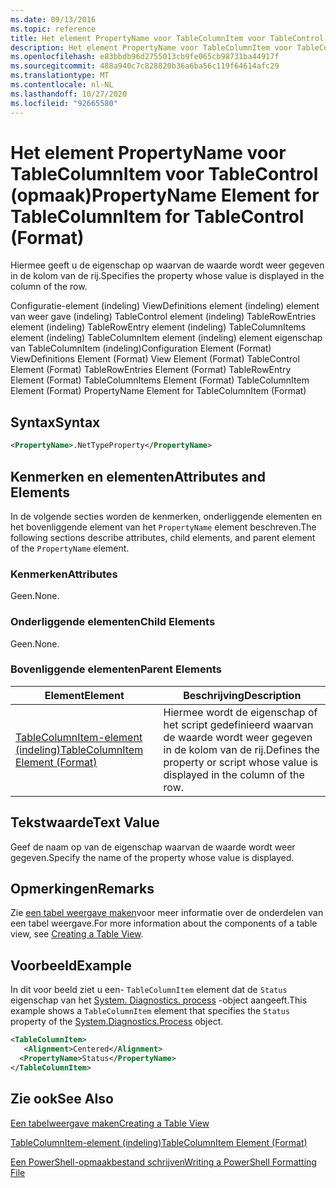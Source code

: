 ```yaml
---
ms.date: 09/13/2016
ms.topic: reference
title: Het element PropertyName voor TableColumnItem voor TableControl (opmaak)
description: Het element PropertyName voor TableColumnItem voor TableControl (opmaak)
ms.openlocfilehash: e83bbdb96d2755013cb9fe065cb98731ba44917f
ms.sourcegitcommit: 488a940c7c828820b36a6ba56c119f64614afc29
ms.translationtype: MT
ms.contentlocale: nl-NL
ms.lasthandoff: 10/27/2020
ms.locfileid: "92665580"
---
```

# <a name="propertyname-element-for-tablecolumnitem-for-tablecontrol-format"></a><span data-ttu-id="72c04-103">Het element PropertyName voor TableColumnItem voor TableControl (opmaak)</span><span class="sxs-lookup"><span data-stu-id="72c04-103">PropertyName Element for TableColumnItem for TableControl (Format)</span></span>

<span data-ttu-id="72c04-104">Hiermee geeft u de eigenschap op waarvan de waarde wordt weer gegeven in de kolom van de rij.</span><span class="sxs-lookup"><span data-stu-id="72c04-104">Specifies the property whose value is displayed in the column of the row.</span></span>

<span data-ttu-id="72c04-105">Configuratie-element (indeling) ViewDefinitions element (indeling) element van weer gave (indeling) TableControl element (indeling) TableRowEntries element (indeling) TableRowEntry element (indeling) TableColumnItems element (indeling) TableColumnItem element (indeling) element eigenschap van TableColumnItem (indeling)</span><span class="sxs-lookup"><span data-stu-id="72c04-105">Configuration Element (Format) ViewDefinitions Element (Format) View Element (Format) TableControl Element (Format) TableRowEntries Element (Format) TableRowEntry Element (Format) TableColumnItems Element (Format) TableColumnItem Element (Format) PropertyName Element for TableColumnItem (Format)</span></span>

## <a name="syntax"></a><span data-ttu-id="72c04-106">Syntax</span><span class="sxs-lookup"><span data-stu-id="72c04-106">Syntax</span></span>

```xml
<PropertyName>.NetTypeProperty</PropertyName>
```

## <a name="attributes-and-elements"></a><span data-ttu-id="72c04-107">Kenmerken en elementen</span><span class="sxs-lookup"><span data-stu-id="72c04-107">Attributes and Elements</span></span>

<span data-ttu-id="72c04-108">In de volgende secties worden de kenmerken, onderliggende elementen en het bovenliggende element van het `PropertyName` element beschreven.</span><span class="sxs-lookup"><span data-stu-id="72c04-108">The following sections describe attributes, child elements, and parent element of the `PropertyName` element.</span></span>

### <a name="attributes"></a><span data-ttu-id="72c04-109">Kenmerken</span><span class="sxs-lookup"><span data-stu-id="72c04-109">Attributes</span></span>

<span data-ttu-id="72c04-110">Geen.</span><span class="sxs-lookup"><span data-stu-id="72c04-110">None.</span></span>

### <a name="child-elements"></a><span data-ttu-id="72c04-111">Onderliggende elementen</span><span class="sxs-lookup"><span data-stu-id="72c04-111">Child Elements</span></span>

<span data-ttu-id="72c04-112">Geen.</span><span class="sxs-lookup"><span data-stu-id="72c04-112">None.</span></span>

### <a name="parent-elements"></a><span data-ttu-id="72c04-113">Bovenliggende elementen</span><span class="sxs-lookup"><span data-stu-id="72c04-113">Parent Elements</span></span>

|<span data-ttu-id="72c04-114">Element</span><span class="sxs-lookup"><span data-stu-id="72c04-114">Element</span></span>|<span data-ttu-id="72c04-115">Beschrijving</span><span class="sxs-lookup"><span data-stu-id="72c04-115">Description</span></span>|
|-------------|-----------------|
|[<span data-ttu-id="72c04-116">TableColumnItem-element (indeling)</span><span class="sxs-lookup"><span data-stu-id="72c04-116">TableColumnItem Element (Format)</span></span>](./tablecolumnitem-element-for-tablecolumnitems-for-tablecontrol-format.md)|<span data-ttu-id="72c04-117">Hiermee wordt de eigenschap of het script gedefinieerd waarvan de waarde wordt weer gegeven in de kolom van de rij.</span><span class="sxs-lookup"><span data-stu-id="72c04-117">Defines the property or script whose value is displayed in the column of the row.</span></span>|

## <a name="text-value"></a><span data-ttu-id="72c04-118">Tekstwaarde</span><span class="sxs-lookup"><span data-stu-id="72c04-118">Text Value</span></span>

<span data-ttu-id="72c04-119">Geef de naam op van de eigenschap waarvan de waarde wordt weer gegeven.</span><span class="sxs-lookup"><span data-stu-id="72c04-119">Specify the name of the property whose value is displayed.</span></span>

## <a name="remarks"></a><span data-ttu-id="72c04-120">Opmerkingen</span><span class="sxs-lookup"><span data-stu-id="72c04-120">Remarks</span></span>

<span data-ttu-id="72c04-121">Zie [een tabel weergave maken](./creating-a-table-view.md)voor meer informatie over de onderdelen van een tabel weergave.</span><span class="sxs-lookup"><span data-stu-id="72c04-121">For more information about the components of a table view, see [Creating a Table View](./creating-a-table-view.md).</span></span>

## <a name="example"></a><span data-ttu-id="72c04-122">Voorbeeld</span><span class="sxs-lookup"><span data-stu-id="72c04-122">Example</span></span>

<span data-ttu-id="72c04-123">In dit voor beeld ziet u een- `TableColumnItem` element dat de `Status` eigenschap van het [System. Diagnostics. process](/dotnet/api/System.Diagnostics.Process) -object aangeeft.</span><span class="sxs-lookup"><span data-stu-id="72c04-123">This example shows a `TableColumnItem` element that specifies the `Status` property of the [System.Diagnostics.Process](/dotnet/api/System.Diagnostics.Process) object.</span></span>

```xml
<TableColumnItem>
   <Alignment>Centered</Alignment>
  <PropertyName>Status</PropertyName>
</TableColumnItem>

```

## <a name="see-also"></a><span data-ttu-id="72c04-124">Zie ook</span><span class="sxs-lookup"><span data-stu-id="72c04-124">See Also</span></span>

[<span data-ttu-id="72c04-125">Een tabelweergave maken</span><span class="sxs-lookup"><span data-stu-id="72c04-125">Creating a Table View</span></span>](./creating-a-table-view.md)

[<span data-ttu-id="72c04-126">TableColumnItem-element (indeling)</span><span class="sxs-lookup"><span data-stu-id="72c04-126">TableColumnItem Element (Format)</span></span>](./tablecolumnitem-element-for-tablecolumnitems-for-tablecontrol-format.md)

[<span data-ttu-id="72c04-127">Een PowerShell-opmaakbestand schrijven</span><span class="sxs-lookup"><span data-stu-id="72c04-127">Writing a PowerShell Formatting File</span></span>](./writing-a-powershell-formatting-file.md)
